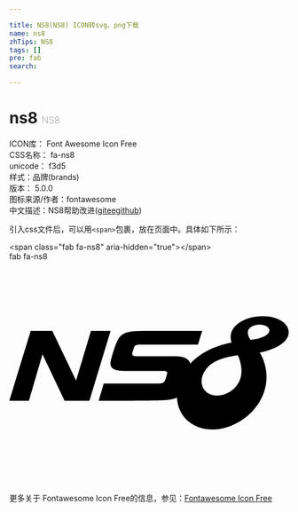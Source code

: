 ```yaml
---

title: NS8(NS8) ICON转svg、png下载
name: ns8
zhTips: NS8
tags: []
pre: fab
search: 

---
```


# ns8  <small style="font-size: 60%;font-weight: 100">NS8</small>


<div class="detail-page">
<p>
<span>
ICON库：
<span class="badge-secondary badge">Font Awesome Icon Free</span> 
</span>
<br/>
<span>
CSS名称：
<span class="badge-secondary badge">fa-ns8</span> 
</span>
<br/>
<span>
unicode：
<span class="badge-secondary badge">f3d5</span> 
<copy-btn content='f3d5' btn-title=""></copy-btn>
<copy-btn :content='String.fromCodePoint(parseInt("f3d5", 16))' btn-title="复制U"></copy-btn>
</span><br/><span>样式：<span class="badge-light badge">品牌(brands)</span></span>
<br/>
<span>
版本：
<span class="badge-secondary badge">5.0.0</span> 
</span>
<br/>
<span>图标来源/作者：<span class="badge-light badge">fontawesome</span></span> 
<br/>
<span class="zh-detail">中文描述：<span class="badge-primary badge">NS8</span><span class="help-link"><span>帮助改进</span>(<a href="https://gitee.com/liuwave/icon-helper/edit/master/json/fontawesome/brands/ns8.json" target="_blank" rel="noopener noreferrer">gitee</a><a href="https://github.com/liuwave/icon-helper/edit/master/json/fontawesome/brands/ns8.json" target="_blank" rel="noopener noreferrer">github</a></span>)</span><br/>
</p>
</div>
<div class="alert alert-dark">
  <i class="fab fa-ns8 fa-xs"></i>
  <i class="fab fa-ns8 fa-sm"></i>
  <i class="fab fa-ns8 fa-lg"></i>
  <i class="fab fa-ns8 fa-2x"></i>
  <i class="fab fa-ns8 fa-3x"></i>
  <i class="fab fa-ns8 fa-5x"></i>
  <i class="fab fa-ns8 fa-7x"></i>
</div>
<div>
  <p>引入css文件后，可以用<code>&lt;span&gt;</code>包裹，放在页面中。具体如下所示：    
  </p>
  <div class="alert alert-primary" style="font-size: 14px">
    &lt;span class="fab fa-ns8" aria-hidden="true"&gt;&lt;/span&gt;
    <copy-btn content='<span class="fab fa-ns8" aria-hidden="true"></span>'></copy-btn>
  </div>
  <div class="alert alert-secondary">
    <i class="fab fa-ns8"
    style="font-size: 24px"
    aria-hidden="true"></i> fab fa-ns8
    <copy-btn content="fab fa-ns8" btn-title="复制图标名称"></copy-btn>
  </div>
</div>
<div id="svg" class="svg-wrap">
<svg xmlns="http://www.w3.org/2000/svg" viewBox="0 0 640 512"><path d="M187.1 159.9l-34.2 113.7-54.5-113.7H49L0 320h44.9L76 213.5 126.6 320h56.9L232 159.9h-44.9zm452.5-.9c-2.9-18-23.9-28.1-42.1-31.3-44.6-7.8-101.9 16.3-88.5 58.8v.1c-43.8 8.7-74.3 26.8-94.2 48.2-3-9.8-13.6-16.6-34-16.6h-87.6c-9.3 0-12.9-2.3-11.5-7.4 1.6-5.5 1.9-6.8 3.7-12.2 2.1-6.4 7.8-7.1 13.3-7.1h133.5l9.7-31.5c-139.7 0-144.5-.5-160.1 1.2-12.3 1.3-23.5 4.8-30.6 15-6.8 9.9-14.4 35.6-17.6 47.1-5.4 19.4-.6 28.6 32.8 28.6h87.3c7.8 0 8.8 2.7 7.7 6.6-1.1 4.4-2.8 10-4.5 14.6-1.6 4.2-4.7 7.4-13.8 7.4H216.3L204.7 320c139.9 0 145.3-.6 160.9-2.3 6.6-.7 13-2.1 18.5-4.9.2 3.7.5 7.3 1.2 10.8 5.4 30.5 27.4 52.3 56.8 59.5 48.6 11.9 108.7-16.8 135.1-68 18.7-36.2 14.1-76.2-3.4-105.5h.1c29.6-5.9 70.3-22 65.7-50.6zM530.7 263.7c-5.9 29.5-36.6 47.8-61.6 43.9-30.9-4.8-38.5-39.5-14.1-64.8 16.2-16.8 45.2-24 68.5-26.9 6.7 14.1 10.3 32 7.2 47.8zm21.8-83.1c-4.2-6-9.8-18.5-2.5-26.3 6.7-7.2 20.9-10.1 31.8-7.7 15.3 3.4 19.7 15.9 4.9 24.4-10.7 6.1-23.6 8.1-34.2 9.6z"/></svg>
</div>
<detail full-name='fa-ns8'></detail>
    
<div><p>更多关于  Fontawesome Icon Free的信息，参见：<a target="_blank" href="https://iconhelper.cn/fontawesome.html">Fontawesome Icon Free</a>
</p></div>
